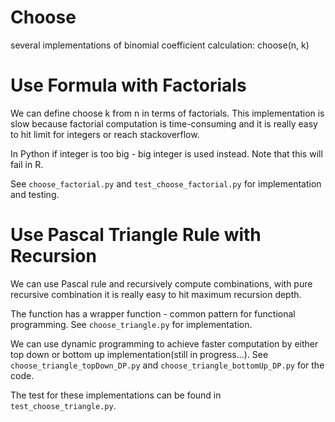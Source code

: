 # Choose

several implementations of binomial coefficient
calculation: choose(n, k)

# Use Formula with Factorials

We can define choose k from n in terms of
factorials. This implementation is slow because
factorial computation is time-consuming and it is
really easy to hit limit for integers or reach stackoverflow.

In Python if integer is too big - big integer is
used instead. Note that this will fail in R.

See `choose_factorial.py` and `test_choose_factorial.py`
for implementation and testing.

# Use Pascal Triangle Rule with Recursion

We can use Pascal rule and recursively compute combinations,
with pure recursive combination it is really easy to hit
maximum recursion depth.

The function has a wrapper function - common pattern for
functional programming. See `choose_triangle.py` for implementation.

We can use dynamic programming to achieve faster computation by either
top down or bottom up implementation(still in progress...). See
`choose_triangle_topDown_DP.py` and `choose_triangle_bottomUp_DP.py` for
the code.

The test for these implementations can be found in `test_choose_triangle.py`.
